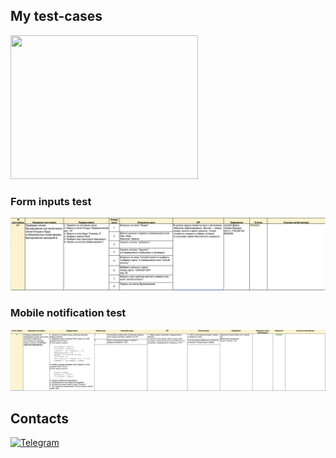 ## My test-cases
<img src="https://cdn.dribbble.com/users/43762/screenshots/3361371/media/f1600c72aa3208834c1af9bcf1572b6c.gif" height="230" width="300" frameborder="0" scrolling="no">

### Form inputs test
<img src="https://github.com/RomanSosin/Test-Suite_and_Test-Cases/blob/main/Test-case_1_from_Yandex-Praktikum-project.png" style="max-width: 100%" frameborder="0" scrolling="no">

### Mobile notification test
<img src="https://github.com/RomanSosin/Test-Suite_and_Test-Cases/blob/main/Test-case_2_from_Yandex-Praktikum-project.png" style="max-width: 100%" frameborder="0" scrolling="no">

## Contacts 

[![Telegram](https://img.shields.io/badge/-Telegram-df9a60?style=flat-square&logo=Telegram)](https://t.me/rom_hah)